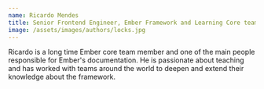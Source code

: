 ```yaml
---
name: Ricardo Mendes
title: Senior Frontend Engineer, Ember Framework and Learning Core teams member
image: /assets/images/authors/locks.jpg
---
```


Ricardo is a long time Ember core team member and one of the main people
responsible for Ember's documentation. He is passionate about teaching and has
worked with teams around the world to deepen and extend their knowledge about
the framework.
